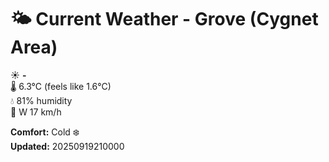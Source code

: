 # 🌤️ Current Weather - Grove (Cygnet Area)

☀️ **-**  
🌡️ 6.3°C (feels like 1.6°C)  
💧 81% humidity  
💨 W 17 km/h  

**Comfort:** Cold ❄️  
**Updated:** 20250919210000
